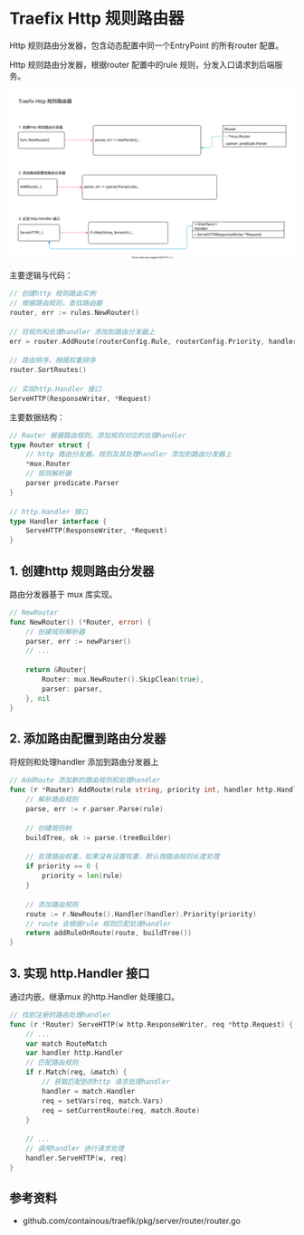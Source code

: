 <!-- ---
title: Traefix Http 规则路由器
date: 2020-07-17 09:11:11
category: showcode, gateway, traefix
--- -->

# Traefix Http 规则路由器

Http 规则路由分发器，包含动态配置中同一个EntryPoint 的所有router 配置。

Http 规则路由分发器，根据router 配置中的rule 规则，分发入口请求到后端服务。

![](images/traefix_rulerouter.svg)

主要逻辑与代码：

```go
// 创建http 规则路由实例
// 根据路由规则，查找路由器
router, err := rules.NewRouter()

// 将规则和处理handler 添加到路由分发器上
err = router.AddRoute(routerConfig.Rule, routerConfig.Priority, handler)

// 路由排序，根据权重排序
router.SortRoutes()

// 实现http.Handler 接口
ServeHTTP(ResponseWriter, *Request)
```

主要数据结构：

```go
// Router 根据路由规则，添加规则对应的处理handler
type Router struct {
    // http 路由分发器，规则及其处理handler 添加到路由分发器上
    *mux.Router
    // 规则解析器
    parser predicate.Parser
}

// http.Handler 接口
type Handler interface {
    ServeHTTP(ResponseWriter, *Request)
}
```

## 1. 创建http 规则路由分发器

路由分发器基于 mux 库实现。

```go
// NewRouter
func NewRouter() (*Router, error) {
    // 创建规则解析器
    parser, err := newParser()
    // ...
    
    return &Router{
        Router: mux.NewRouter().SkipClean(true),
        parser: parser,
    }, nil
}
```

## 2. 添加路由配置到路由分发器

将规则和处理handler 添加到路由分发器上

```go
// AddRoute 添加新的路由规则和处理handler
func (r *Router) AddRoute(rule string, priority int, handler http.Handler) error {
    // 解析路由规则
    parse, err := r.parser.Parse(rule)
    
    // 创建规则树
    buildTree, ok := parse.(treeBuilder)
    
    // 处理路由权重，如果没有设置权重，默认按路由规则长度处理
    if priority == 0 {
        priority = len(rule)
    }

    // 添加路由规则
    route := r.NewRoute().Handler(handler).Priority(priority)
    // route 会根据rule 规则匹配处理handler
    return addRuleOnRoute(route, buildTree())
}
```

## 3. 实现 http.Handler 接口

通过内嵌，继承mux 的http.Handler 处理接口。

```go
// 找到注册的路由处理handler
func (r *Router) ServeHTTP(w http.ResponseWriter, req *http.Request) {
    // ...
    var match RouteMatch
    var handler http.Handler
    // 匹配路由规则
    if r.Match(req, &match) {
        // 获取匹配到的http 请求处理handler
        handler = match.Handler
        req = setVars(req, match.Vars)
        req = setCurrentRoute(req, match.Route)
    }

    // ...
    // 调用handler 进行请求处理
    handler.ServeHTTP(w, req)
}
```

## 参考资料

- github.com/containous/traefik/pkg/server/router/router.go


